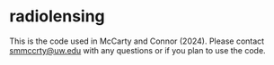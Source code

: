 # radiolensing
This is the code used in McCarty and Connor (2024). Please contact smmccrty@uw.edu with any questions or if you plan to use the code.
